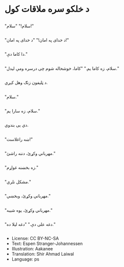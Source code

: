 # د خلکو سره ملاقات کول

##
"سلام!" "سلام!"

##
"د خدای په امان!" "د خدای په امان!"

##
"دا کاما دې."

##
"سلام، زه کاما یم." "کاما، خوشحاله شوم چی درسره ومې لیدل."

##
د ټلیفون زنګ وهل کیږي.

##
"سلام."

##
"سلام، زه سارا یم."

##
دي یی بندوي.

##
"ښه راغلاست!"

##
"مهرباني وکړئ، دننه راشئ."

##
"زه بخښنه غواړم."

##
"مشکل نلري."

##
"مهرباني وکړئ، وبخښي."

##
"مهرباني وکړئ، یوه شیبه."

##
"دغه علی دې." "دغه لیلا ده."

##
* License: CC BY-NC-SA
* Text: Espen Stranger-Johannessen
* Illustration: Aakanee
* Translation: Shir Ahmad Laiwal
* Language: ps
